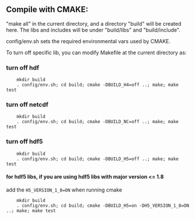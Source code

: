 ## Compile with CMAKE:

"make all" in the current directory, and a directory "build" will be created here. The libs and includes will be under "build/libs" and "build/include".

config/env.sh sets the required environmental vars used by CMAKE.

To turn off specific lib, you can modify Makefile at the current directory as:

### turn off hdf
```
    mkdir build
    . config/env.sh; cd build; cmake -DBUILD_H4=off ..; make; make test
```

### turn off netcdf
```
    mkdir build
    . config/env.sh; cd build; cmake -DBUILD_NC=off ..; make; make test
```

### turn off hdf5
```
    mkdir build
    . config/env.sh; cd build; cmake -DBUILD_H5=off ..; make; make test
```

#### for hdf5 libs, if you are using hdf5 libs with major version <= 1.8
add the `H5_VERSION_1_8=ON` when running cmake

```
    mkdir build
    . config/env.sh; cd build; cmake -DBUILD_H5=on -DH5_VERSION_1_8=ON ..; make; make test
```
